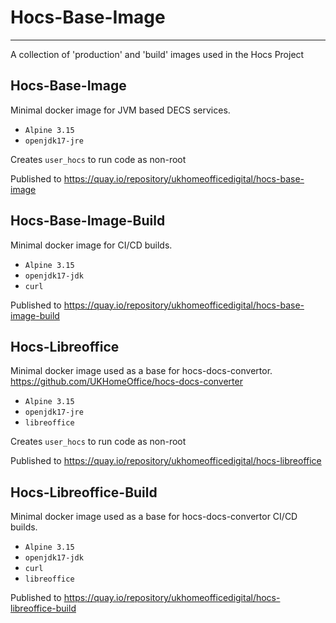 # Hocs-Base-Image

---

A collection of 'production' and 'build' images used in the Hocs Project


## Hocs-Base-Image

Minimal docker image for JVM based DECS services.

* `Alpine 3.15`
* `openjdk17-jre` 

Creates `user_hocs` to run code as non-root

Published to https://quay.io/repository/ukhomeofficedigital/hocs-base-image

## Hocs-Base-Image-Build

Minimal docker image for CI/CD builds.

* `Alpine 3.15`
* `openjdk17-jdk` 
* `curl`

Published to https://quay.io/repository/ukhomeofficedigital/hocs-base-image-build

## Hocs-Libreoffice

Minimal docker image used as a base for hocs-docs-convertor. https://github.com/UKHomeOffice/hocs-docs-converter

* `Alpine 3.15`
* `openjdk17-jre` 
* `libreoffice`

Creates `user_hocs` to run code as non-root

Published to https://quay.io/repository/ukhomeofficedigital/hocs-libreoffice

## Hocs-Libreoffice-Build

Minimal docker image used as a base for hocs-docs-convertor CI/CD builds.

* `Alpine 3.15`
* `openjdk17-jdk` 
* `curl`
* `libreoffice`

Published to https://quay.io/repository/ukhomeofficedigital/hocs-libreoffice-build
